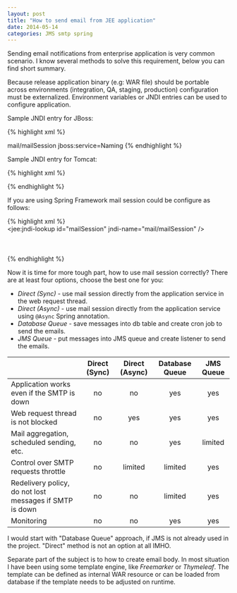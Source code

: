 ```yaml
---
layout: post
title: "How to send email from JEE application"
date: 2014-05-14
categories: JMS smtp spring
---
```


Sending email notifications from enterprise application is very common
scenario. I know several methods to solve this requirement, below you can find
short summary.  
  
Because release application binary (e.g: WAR file) should be portable across
environments (integration, QA, staging, production) configuration must be
externalized. Environment variables or JNDI entries can be used to configure
application.  
  
Sample JNDI entry for JBoss:  

{% highlight xml %}    
<?xml version="1.0" encoding="UTF-8"?>  
<server>  
  <mbean code="org.jboss.mail.MailService" name="jboss:service=mailSession">  
    <attribute name="JNDIName">mail/mailSession</attribute>  
    <attribute name="Configuration">  
      <configuration>  
        <property name="mail.smtp.host" value="smtp.company.com"/>  
      </configuration>  
    </attribute>  
    <depends>jboss:service=Naming</depends>  
  </mbean>  
</server>  
{% endhighlight %}     

Sample JNDI entry for Tomcat:

{% highlight xml %}        
<?xml version="1.0" encoding="UTF-8"?>  
<Context>  
  <Resource name="mail/mailSession"   
    auth="Container"   
    type="javax.mail.Session"   
    mail.smtp.host="smtp.company.com"/>      
</Context>  
{% endhighlight %} 

If you are using Spring Framework mail session could be configure as follows:

{% highlight xml %}    
<jee:jndi-lookup id="mailSession" jndi-name="mail/mailSession" />   
<bean id="mailSender" class="org.springframework.mail.javamail.JavaMailSenderImpl">  
  <property name="session" ref="mailSession"/>  
</bean>  
{% endhighlight %}     

Now it is time for more tough part, how to use mail session correctly? There
are at least four options, choose the best one for you:  

* _Direct (Sync)_ \- use mail session directly from the application service in the web request thread.
* _Direct (Async)_ \- use mail session directly from the application service using `@Async` Spring annotation.
* _Database Queue_ \- save messages into db table and create cron job to send the emails.
* _JMS Queue_ \- put messages into JMS queue and create listener to send the emails.

|                                           |Direct (Sync)|Direct (Async)|Database Queue|JMS Queue
|-------------------------------------------|:-----------:|:------------:|:------------:|:-------:
|Application works even if the SMTP is down |no|no|yes|yes
|Web request thread is not blocked          |no|yes|yes|yes
|Mail aggregation, scheduled sending, etc.  |no|no|yes|limited
|Control over SMTP requests throttle        |no|limited|limited|yes
|Redelivery policy, do not lost messages if SMTP is down |no|no|limited|yes
|Monitoring                                 |no|no|yes|yes
  
I would start with "Database Queue" approach, if JMS is not already used in
the project. "Direct" method is not an option at all IMHO.  
  
Separate part of the subject is to how to create email body. In most situation
I have been using some template engine, like _Freemarker_ or _Thymeleaf_. The
template can be defined as internal WAR resource or can be loaded from
database if the template needs to be adjusted on runtime.
